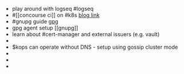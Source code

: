 - play around with logseq #logseq
- #[[concourse ci]] on #k8s [blog link](https://blog.nono.io/post/concourse_on_k8s-1/)
- #gnupg guide [gpg](https://github.com/bfrg/gpg-guide)
- gpg agent setup [[gnupg]]
- learn about #cert-manager and external issuers (e.g. vault)
-
- $kops can operate without DNS - setup using gossip cluster mode
-
-
-